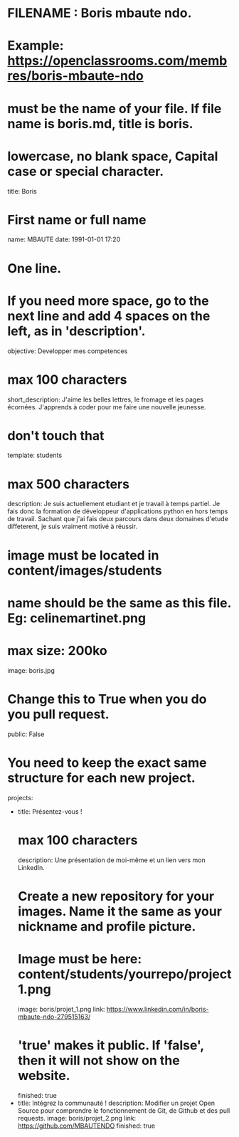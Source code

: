 # FILENAME : Boris mbaute ndo.
# Example: https://openclassrooms.com/membres/boris-mbaute-ndo
# must be the name of your file. If file name is boris.md, title is boris.
# lowercase, no blank space, Capital case or special character.
title: Boris

# First name or full name
name: MBAUTE
date: 1991-01-01 17:20

# One line.
# If you need more space, go to the next line and add 4 spaces on the left, as in 'description'.
objective: Developper mes competences

# max 100 characters
short_description: J'aime les belles lettres, le fromage et les pages écornées. J'apprends à coder pour me faire une nouvelle jeunesse.

# don't touch that
template: students

# max 500 characters
description:
    Je suis actuellement etudiant et je travail à temps partiel. Je fais donc la formation de développeur d'applications python en hors temps de travail. Sachant que j'ai fais deux parcours  dans deux domaines d'etude diffeterent, je suis vraiment motivé à réussir.
# image must be located in content/images/students
# name should be the same as this file. Eg: celinemartinet.png
# max size: 200ko
image: boris.jpg

# Change this to True when you do you pull request.
public: False

# You need to keep the exact same structure for each new project.
projects:
  - title: Présentez-vous !
    # max 100 characters
    description: Une présentation de moi-même et un lien vers mon LinkedIn.
    # Create a new repository for your images. Name it the same as your nickname and profile picture.
    # Image must be here: content/students/yourrepo/project1.png
    image: boris/projet_1.png
    link: https://www.linkedin.com/in/boris-mbaute-ndo-279515163/
    # 'true' makes it public. If 'false', then it will not show on the website.
    finished: true
  - title: Intégrez la communauté !
    description: Modifier un projet Open Source pour comprendre le fonctionnement de Git, de Github et des pull requests.
    image: boris/projet_2.png
    link: https://github.com/MBAUTENDO
    finished: true
